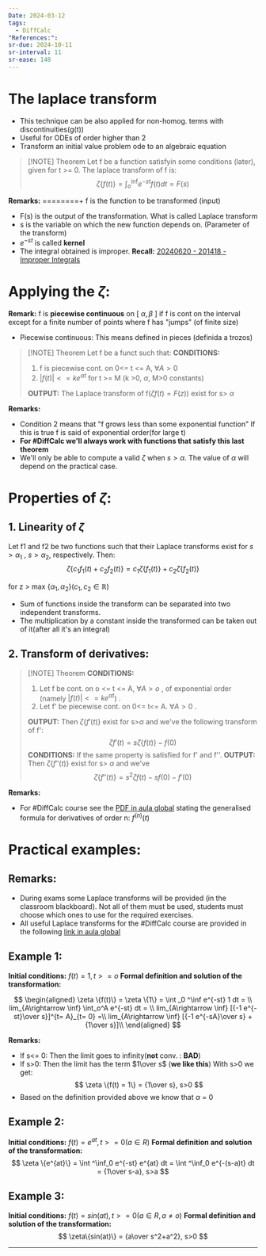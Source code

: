 ```yaml
---
Date: 2024-03-12
tags:
  - DiffCalc
"References:": 
sr-due: 2024-10-11
sr-interval: 11
sr-ease: 148
---
```

# The laplace transform  
 + This technique can be also applied for non-homog. terms with discontinuities(g(t))
+ Useful for ODEs of order higher than 2
+ Transform an initial value problem ode to an algebraic equation 
> [!NOTE] Theorem
> Let f be a function satisfyin some conditions (later), given for t >= 0. The laplace transform of f is: 
$$
> \zeta \{f(t)\} = \int ^\inf _o e^{-st} f(t) dt = F(s)
$$

**Remarks:**
========+ f is the function to be transformed (input)
+ F(s) is the output of the transformation. What is called Laplace transform
+ s is the variable on which the new function depends on. (Parameter of the transform)
+ $e^{-st}$ is called **kernel**
+ The integral obtained is improper. 
	**Recall:** [20240620 - 201418 - Improper Integrals](20240620%20-%20201418%20-%20Improper%20Integrals.md)

# Applying the $\zeta$: 
**Remark:** f is **piecewise continuous** on \[ $\alpha, \beta$  \] if f is cont on the interval except for a finite number of points where f has "jumps" (of finite size)
+ Piecewise continuous: This means defined in pieces (definida a trozos)

> [!NOTE] Theorem 
> Let f be a funct such that:
> **CONDITIONS:**
> 1. f is piecewise cont. on 0<= t <= A, $\forall A >0$ 
> 2. $|f(t)| <= ke^{\alpha t}$ for t >= M
> (k >0, $\alpha$, M>0 constants)
> 
>**OUTPUT:**
> The Laplace transform of f($\zeta{f(t)} = F(z))$ exist for s> $\alpha$

**Remarks:**
+ Condition 2 means that "f grows less than some exponential function"
	If this is true f is said of exponential order(for large t)
+ **For #DiffCalc we'll always work with functions that satisfy this last theorem**
+ We'll only be able to compute a valid $\zeta$ when $s>\alpha$. The value of $\alpha$ will depend on the practical case.
# Properties of $\zeta$:
## 1. Linearity of $\zeta$
Let f1 and f2 be two functions such that their Laplace transforms exist for $s>\alpha_1$ , $s> \alpha_2$, respectively. Then:
$$
\zeta \{c_1f_1(t) + c_2f_2(t)\} = c_1\zeta\{f_1(t)\} + c_2\zeta\{f_2(t)\}
$$

for z > max $\{\alpha_1, \alpha_2\} (c_1, c_2 \in \mathbb{R})$
+ Sum of functions inside the transform can be separated into two independent transforms. 
+ The multiplication by a constant inside the transformed can be taken out of it(after all it's an integral)
## 2. Transform of derivatives: 

> [!NOTE] Theorem 
> **CONDITIONS:**
>1. Let f be cont. on o <= t <= A, $\forall A > o$ , of exponential order (namely $|f(t)| <= ke^{\alpha t}$) . 
>2. Let f' be piecewise cont. on 0<= t<= A. $\forall A>0$ . 
>
>**OUTPUT:**
>Then $\zeta\{f'(t)\}$ exist for s>$\alpha$ and we've the following transform of f':
$$
\zeta{f'(t)} = s\zeta\{f(t)\} -f(0)
$$
>**CONDITIONS:**
>If the same property is satisfied for f' and f''. 
>**OUTPUT:**
>Then $\zeta \{f''(t)\}$ exist for s> $\alpha$ and we've
$$
\zeta \{f''(t)\} = s^2\zeta{f(t)} - sf(0) - f'(0)
$$


**Remarks:**
+ For #DiffCalc course see the [PDF in aula global](https://aulaglobal.uc3m.es/pluginfile.php/6903203/mod_resource/content/1/Laplace_Transforms.pdf) stating the generalised formula for derivatives of order n: $f^{(n)}(t)$

# Practical examples: 
## Remarks:
+ During exams some Laplace transforms will be provided (in the classroom blackboard). Not all of them must be used, students must choose which ones to use for the required exercises.
+ All useful Laplace transforms for the #DiffCalc  course are provided in the following [link in aula global](https://aulaglobal.uc3m.es/pluginfile.php/6903203/mod_resource/content/1/Laplace_Transforms.pdf)
## Example 1:
**Initial conditions:**
$f(t) = 1, t>= o$
**Formal definition and solution of the transformation:**

$$
\begin{aligned}
\zeta \{f(t)\} = \zeta \{1\} = \int _0 ^\inf e^{-st} 1 dt = \\ lim_{A\rightarrow \inf} \int_o^A e^{-st} dt = \\
lim_{A\rightarrow \inf} [{-1 e^{-st}\over s}]^{t= A}_{t= 0} =\\ lim_{A\rightarrow \inf} [{-1 e^{-sA}\over s} + {1\over s}]\\
\end{aligned}
$$

**Remarks:** 
+ If s<= 0: Then the limit goes to infinity(**not** conv. : **BAD**)
+ If s>0: Then the limit has the term $1\over s$ (**we like this**)
With s>0 we get: 
$$
\zeta \{f(t) = 1\} = {1\over s}, s>0
$$
+ Based on the definition provided above we know that $\alpha$ = 0
## Example 2: 
**Initial conditions:**
$f(t) = e^{at}, t>= 0 (a\in R)$
**Formal definition and solution of the transformation:**
$$
\zeta \{e^{at}\} = \int ^\inf_0 e^{-st} e^{at} dt = \int ^\inf_0 e^{-(s-a)t} dt = {1\over s-a}, s>a
$$
## Example 3:
**Initial conditions:**
$f(t) = sin(at), t>= 0 (a\in R, a\not = o)$
**Formal definition and solution of the transformation:**
$$
\zeta\{sin(at)\} = {a\over s^2+a^2}, s>0
$$


---

